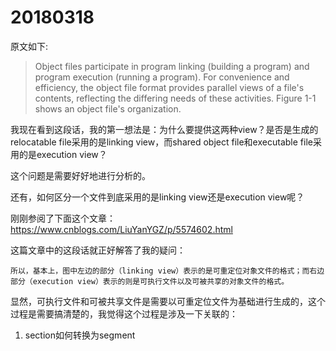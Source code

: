# 20180318
原文如下:
>Object files participate in program linking (building a program) and program execution (running a program). For convenience and efficiency, the object file format provides parallel
views of a file's contents, reflecting the differing needs of these activities. Figure 1-1 shows an object file's organization.

我现在看到这段话，我的第一想法是：为什么要提供这两种view？是否是生成的relocatable file采用的是linking view，而shared object file和executable file采用的是execution view？

这个问题是需要好好地进行分析的。

还有，如何区分一个文件到底采用的是linking view还是execution view呢？

刚刚参阅了下面这个文章：https://www.cnblogs.com/LiuYanYGZ/p/5574602.html

这篇文章中的这段话就正好解答了我的疑问：
```
所以，基本上，图中左边的部分（linking view）表示的是可重定位对象文件的格式；而右边部分（execution view）表示的则是可执行文件以及可被共享的对象文件的格式。
```

显然，可执行文件和可被共享文件是需要以可重定位文件为基础进行生成的，这个过程是需要搞清楚的，我觉得这个过程是涉及一下关联的：
1. section如何转换为segment
